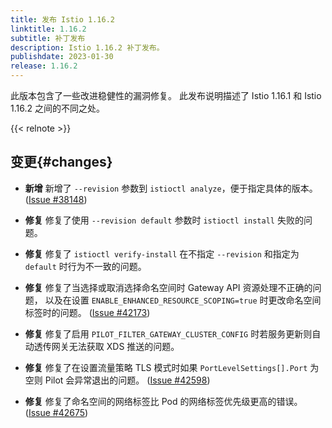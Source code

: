 ```yaml
---
title: 发布 Istio 1.16.2
linktitle: 1.16.2
subtitle: 补丁发布
description: Istio 1.16.2 补丁发布。
publishdate: 2023-01-30
release: 1.16.2
---
```


此版本包含了一些改进稳健性的漏洞修复。
此发布说明描述了 Istio 1.16.1 和 Istio 1.16.2 之间的不同之处。

{{< relnote >}}

## 变更{#changes}

- **新增** 新增了 `--revision` 参数到 `istioctl analyze`，便于指定具体的版本。
  ([Issue #38148](https://github.com/istio/istio/issues/38148))

- **修复** 修复了使用 `--revision default` 参数时 `istioctl install` 失败的问题。

- **修复** 修复了 `istioctl verify-install` 在不指定 `--revision`
  和指定为 `default` 时行为不一致的问题。

- **修复** 修复了当选择或取消选择命名空间时 Gateway API 资源处理不正确的问题，
  以及在设置 `ENABLE_ENHANCED_RESOURCE_SCOPING=true` 时更改命名空间标签时的问题。
  ([Issue #42173](https://github.com/istio/istio/issues/42173))

- **修复** 修复了启用 `PILOT_FILTER_GATEWAY_CLUSTER_CONFIG`
  时若服务更新则自动透传网关无法获取 XDS 推送的问题。

- **修复** 修复了在设置流量策略 TLS 模式时如果 `PortLevelSettings[].Port`
  为空则 Pilot 会异常退出的问题。
  ([Issue #42598](https://github.com/istio/istio/issues/42598))

- **修复** 修复了命名空间的网络标签比 Pod 的网络标签优先级更高的错误。
  ([Issue #42675](https://github.com/istio/istio/issues/42675))
